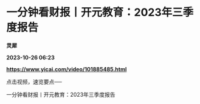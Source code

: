# 一分钟看财报丨开元教育：2023年三季度报告
**灵犀**

**2023-10-26 06:23**

**https://www.yicai.com/video/101885485.html**

点击视频，速览要点──

一分钟看财报丨开元教育：2023年三季度报告